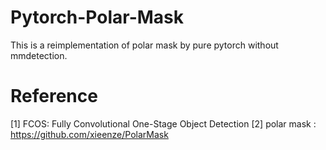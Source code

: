 # Pytorch-Polar-Mask
This is a reimplementation of polar mask by pure pytorch without mmdetection.

# Reference
[1] FCOS: Fully Convolutional One-Stage Object Detection
[2] polar mask : https://github.com/xieenze/PolarMask